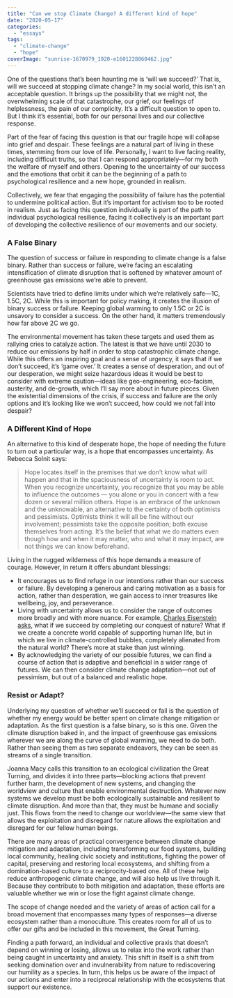 ```yaml
---
title: "Can we stop Climate Change? A different kind of hope"
date: "2020-05-17"
categories: 
  - "essays"
tags: 
  - "climate-change"
  - "hope"
coverImage: "sunrise-1670979_1920-e1601228860462.jpg"
---
```


One of the questions that’s been haunting me is ‘will we succeed?’ That is, will we succeed at stopping climate change? In my social world, this isn’t an acceptable question. It brings up the possibility that we might not, the overwhelming scale of that catastrophe, our grief, our feelings of helplessness, the pain of our complicity. It’s a difficult question to open to. But I think it’s essential, both for our personal lives and our collective response.

Part of the fear of facing this question is that our fragile hope will collapse into grief and despair. These feelings are a natural part of living in these times, stemming from our love of life. Personally, I want to live facing reality, including difficult truths, so that I can respond appropriately—for my both the welfare of myself and others. Opening to the uncertainty of our success and the emotions that orbit it can be the beginning of a path to psychological resilience and a new hope, grounded in realism.

Collectively, we fear that engaging the possibility of failure has the potential to undermine political action. But it’s important for activism too to be rooted in realism. Just as facing this question individually is part of the path to individual psychological resilience, facing it collectively is an important part of developing the collective resilience of our movements and our society.

### A False Binary

The question of success or failure in responding to climate change is a false binary. Rather than success or failure, we’re facing an escalating intensification of climate disruption that is softened by whatever amount of greenhouse gas emissions we’re able to prevent.

Scientists have tried to define limits under which we’re relatively safe—1C, 1.5C, 2C. While this is important for policy making, it creates the illusion of binary success or failure. Keeping global warming to only 1.5C or 2C is unsavory to consider a success. On the other hand, it matters tremendously how far above 2C we go.

The environmental movement has taken these targets and used them as rallying cries to catalyze action. The latest is that we have until 2030 to reduce our emissions by half in order to stop catastrophic climate change. While this offers an inspiring goal and a sense of urgency, it says that if we don’t succeed, it’s ‘game over.’ It creates a sense of desperation, and out of our desperation, we might seize hazardous ideas it would be best to consider with extreme caution—ideas like geo-engineering, eco-facism, austerity, and de-growth, which I’ll say more about in future pieces. Given the existential dimensions of the crisis, if success and failure are the only options and it’s looking like we won’t succeed, how could we not fall into despair?

### A Different Kind of Hope

An alternative to this kind of desperate hope, the hope of needing the future to turn out a particular way, is a hope that encompasses uncertainty. As Rebecca Solnit says:

> Hope locates itself in the premises that we don’t know what will happen and that in the spaciousness of uncertainty is room to act. When you recognize uncertainty, you recognize that you may be able to influence the outcomes — you alone or you in concert with a few dozen or several million others. Hope is an embrace of the unknown and the unknowable, an alternative to the certainty of both optimists and pessimists. Optimists think it will all be fine without our involvement; pessimists take the opposite position; both excuse themselves from acting. It’s the belief that what we do matters even though how and when it may matter, who and what it may impact, are not things we can know beforehand.

Living in the rugged wilderness of this hope demands a measure of courage. However, in return it offers abundant blessings:

- It encourages us to find refuge in our intentions rather than our success or failure. By developing a generous and caring motivation as a basis for action, rather than desperation, we gain access to inner treasures like wellbeing, joy, and perseverance.
- Living with uncertainty allows us to consider the range of outcomes more broadly and with more nuance. For example, [Charles Eisenstein asks](https://www.youtube.com/watch?v=5bwkwsO2E3s), what if we succeed by completing our conquest of nature? What if we create a concrete world capable of supporting human life, but in which we live in climate-controlled bubbles, completely alienated from the natural world? There’s more at stake than just winning.
- By acknowledging the variety of our possible futures, we can find a course of action that is adaptive and beneficial in a wider range of futures. We can then consider climate change adaptation—not out of pessimism, but out of a balanced and realistic hope.

### Resist or Adapt?

Underlying my question of whether we’ll succeed or fail is the question of whether my energy would be better spent on climate change mitigation or adaptation. As the first question is a false binary, so is this one. Given the climate disruption baked in, and the impact of greenhouse gas emissions wherever we are along the curve of global warming, we need to do both. Rather than seeing them as two separate endeavors, they can be seen as streams of a single transition.

Joanna Macy calls this transition to an ecological civilization the Great Turning, and divides it into three parts—blocking actions that prevent further harm, the development of new systems, and changing the worldview and culture that enable environmental destruction. Whatever new systems we develop must be both ecologically sustainable and resilient to climate disruption. And more than that, they must be humane and socially just. This flows from the need to change our worldview—the same view that allows the exploitation and disregard for nature allows the exploitation and disregard for our fellow human beings.

There are many areas of practical convergence between climate change mitigation and adaptation, including transforming our food systems, building local community, healing civic society and institutions, fighting the power of capital, preserving and restoring local ecosystems, and shifting from a domination-based culture to a reciprocity-based one. All of these help reduce anthropogenic climate change, and will also help us live through it. Because they contribute to both mitigation and adaptation, these efforts are valuable whether we win or lose the fight against climate change.

The scope of change needed and the variety of areas of action call for a broad movement that encompasses many types of responses—a diverse ecosystem rather than a monoculture. This creates room for all of us to offer our gifts and be included in this movement, the Great Turning.

Finding a path forward, an individual and collective praxis that doesn’t depend on winning or losing, allows us to relax into the work rather than being caught in uncertainty and anxiety. This shift in itself is a shift from seeking domination over and invulnerability from nature to rediscovering our humility as a species. In turn, this helps us be aware of the impact of our actions and enter into a reciprocal relationship with the ecosystems that support our existence.
